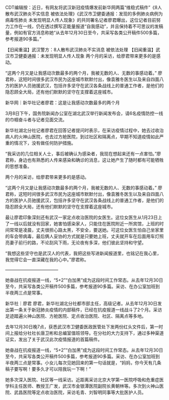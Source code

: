 CDT编辑按：近日，有网友将武汉新冠疫情爆发前新华网两篇“维稳式稿件”《8人散布武汉肺炎不实信息 被依法处理》《武汉市卫健委通报：发现的多例肺炎病例为病毒性肺炎 未发现明显人传人现象》的共同署名记者廖君曝出，这位记者目前努力工作在一线，仍在透过撰写正能量报道“自我感动”，并且保持着不可思议的发稿量，例如有官方消息称她“从去年12月30日至今，共采写各类公开稿件500多篇，参考报道90多篇。” 

【旧闻重温】武汉警方：8人散布武汉肺炎不实消息 被依法处理 【旧闻重温】武汉市卫健委通报：未发现明显人传人现象 两个月的采访，给廖君带来更多的是感动。

“这两个月又是让我感动次数最多的两个月，我被无数的人、无数的事感动着。” 廖君称，这短时间很多武汉市民为这座城市默默付出，像袁雅冬医生以及来自四面八方的医护人员驰援武汉，包括许多坚守在武汉各条战线上的普通工作者，是他们的隐忍顾全大局，还有他们默默的坚守在支撑着这座城市。

新华网｜新华社记者廖君：这是让我感动次数最多的两个月

3月8日下午，国务院新闻办公室在湖北武汉举行新闻发布会，请6名疫情防控一线的巾帼奋斗者与记者见面交流。

新华社湖北分社记者廖君在回答记者提问时表示，在采访疫情过程中，她去过收治病人的火神山医院，也去过方舱医院，到过社区和隔离点，早期不知道疫情如此严重的情况下，没有做任何防护措施。

“我采访的几位相关人士，事后被确认为感染者，我现在想起来还有一点害怕。”廖君称，身边也有熟悉的人传来感染和确诊的消息，这让她产生了随时都有可能牺牲的思想准备。

两个月的采访，给廖君带来更多的是感动。

“这两个月又是让我感动次数最多的两个月，我被无数的人、无数的事感动着。” 廖君称，这短时间很多武汉市民为这座城市默默付出，像袁雅冬医生以及来自四面八方的医护人员驰援武汉，包括许多坚守在武汉各条战线上的普通工作者，是他们的隐忍顾全大局，还有他们默默的坚守在支撑着这座城市。

最让廖君印象深刻还有武汉一家定点收治医院的女医生。这位女医生从1月23日上了一线以后就没有回家，她害怕感染家人，只能住在医院附近一所宾馆，上班的时间常常是凌晨，丈夫很担心路太黑，不安全，要送她。可这位女医生怕自己坐家里的车会带病毒，最后俩人妥协的方式就是只要她上班，丈夫就开车在后面用车灯照亮妻子前行的路，不论刮风下雨，无论夜有多深，他们彼此坚持和守望。

“我想这些坚守也是武汉人的代表，我把这些写进新闻报道里，也铭记在我心里，我觉得它会一直深藏在我的心中。”廖君称。

————————————

她奋战在抗疫报道一线，“5+2”“白加黑”成为这段时间工作常态。从去年12月30日至今，共采写各类公开稿件500多篇，参考报道90多篇。采访、在办公室加班到半夜两三点是常事。

新华社｜廖君 廖君，新华社湖北分社都市部主任，高级记者。从去年12月30日发出第一条关于新冠肺炎疫情的内部稿件，已经在抗疫报道一线战斗了2个月。采访足迹踏遍火神山医院、方舱医院、定点收治医院、社区、隔离点等多地。

去年12月30日晚7点，获悉武汉市卫健委医政医管处下发两份红头文件后，第一时间上报给分社社长唐卫彬和总编室值班领导。在分社的大力支持下，通过多种渠道证实，发出了关于武汉此次疫情报道的首篇稿件。

她奋战在抗疫报道一线，“5+2”“白加黑”成为这段时间工作常态。从去年12月30日至今，共采写各类公开稿件500多篇，参考报道90多篇。采访、在办公室加班到半夜两三点是常事。小女儿每次见她回来的第一句话就是，“妈妈，你今天有几条稿子要写啊！要多久才可以陪我玩一下啊！”

她多次深入医院、社区等一线采访。近距离采访北京大学第一医院呼吸和危重症医学科主任医师、教授王广发，武汉市金银潭医院副院长黄朝林等。多次到火神山医院、武昌医院等定点收治医院，采访毛青、刘智明同事等大批医护人员。 
